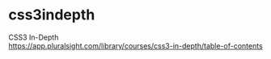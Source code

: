 # css3indepth
CSS3 In-Depth  
https://app.pluralsight.com/library/courses/css3-in-depth/table-of-contents
